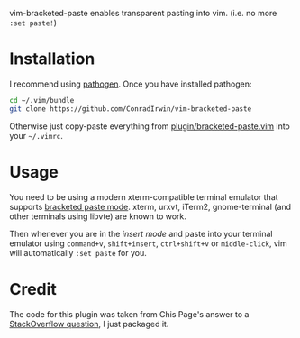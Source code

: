 vim-bracketed-paste enables transparent pasting into vim. (i.e. no more `:set paste!`)

Installation
============

I recommend using [pathogen](https://github.com/tpope/vim-pathogen). Once you have installed pathogen:

```bash
cd ~/.vim/bundle
git clone https://github.com/ConradIrwin/vim-bracketed-paste
```

Otherwise just copy-paste everything from [plugin/bracketed-paste.vim](https://github.com/ConradIrwin/vim-bracketed-paste/blob/master/plugin/bracketed-paste.vim) into your `~/.vimrc`.

Usage
=====

You need to be using a modern xterm-compatible terminal emulator that supports [bracketed paste mode](http://cirw.in/blog/bracketed-paste). xterm, urxvt, iTerm2, gnome-terminal (and other terminals using libvte) are known to work.

Then whenever you are in the *insert mode* and paste into your terminal emulator using `command+v`, `shift+insert`, `ctrl+shift+v` or `middle-click`, vim will automatically `:set paste` for you.

Credit
======

The code for this plugin was taken from Chis Page's answer to a [StackOverflow question](http://stackoverflow.com/questions/5585129/pasting-code-into-terminal-window-into-vim-on-mac-os-x), I just packaged it.
